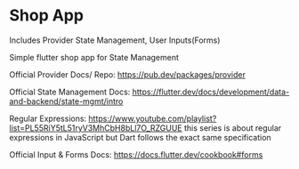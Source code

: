 # Shop App 

Includes Provider State Management, User Inputs(Forms)

Simple flutter shop app for State Management

Official Provider Docs/ Repo: https://pub.dev/packages/provider

Official State Management Docs: https://flutter.dev/docs/development/data-and-backend/state-mgmt/intro

Regular Expressions: https://www.youtube.com/playlist?list=PL55RiY5tL51ryV3MhCbH8bLl7O_RZGUUE
this series is about regular expressions in JavaScript but Dart follows the exact same specification

Official Input & Forms Docs: https://docs.flutter.dev/cookbook#forms
